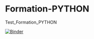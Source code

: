 # Formation-PYTHON
Test_Formation_PYTHON


[![Binder](https://mybinder.org/badge_logo.svg)](https://mybinder.org/v2/gh/SophieRa/Formation-PYTHON/master)
